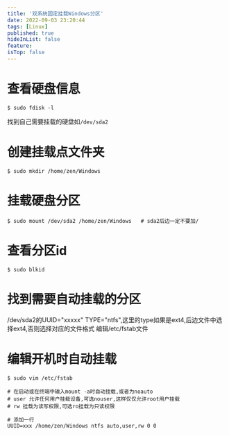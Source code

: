 ```yaml
---
title: '双系统固定挂载Windows分区'
date: 2022-09-03 23:20:44
tags: [Linux]
published: true
hideInList: false
feature: 
isTop: false
---
```

# 查看硬盘信息

`$ sudo fdisk -l`

找到自己需要挂载的硬盘如`/dev/sda2`

# 创建挂载点文件夹

`$ sudo mkdir /home/zen/Windows`

# 挂载硬盘分区

`$ sudo mount /dev/sda2 /home/zen/Windows   # sda2后边一定不要加/`

# 查看分区id

`$ sudo blkid`

# 找到需要自动挂载的分区
/dev/sda2的UUID="xxxxx" TYPE="ntfs",这里的type如果是ext4,后边文件中选择ext4,否则选择对应的文件格式
编辑/etc/fstab文件

# 编辑开机时自动挂载
`$ sudo vim /etc/fstab`

```
# 在启动或在终端中输入mount -a时自动挂载,或者为noauto
# user 允许任何用户挂载设备,可选nouser,这样仅仅允许root用户挂载
# rw 挂载为读写权限,可选ro挂载为只读权限

# 添加一行
UUID=xxx /home/zen/Windows ntfs auto,user,rw 0 0
```
